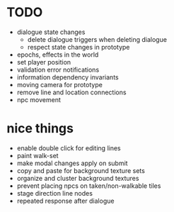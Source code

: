 # TODO
- dialogue state changes
  - delete dialogue triggers when deleting dialogue
  - respect state changes in prototype
- epochs, effects in the world
- set player position
- validation error notifications
- information dependency invariants
- moving camera for prototype
- remove line and location connections
- npc movement

# nice things
- enable double click for editing lines
- paint walk-set
- make modal changes apply on submit
- copy and paste for background texture sets
- organize and cluster background textures
- prevent placing npcs on taken/non-walkable tiles
- stage direction line nodes
- repeated response after dialogue
